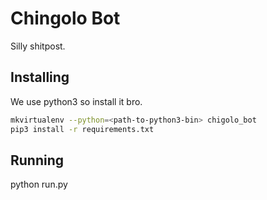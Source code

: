 Chingolo Bot
============

Silly shitpost.

## Installing

We use python3 so install it bro.

```bash
mkvirtualenv --python=<path-to-python3-bin> chigolo_bot
pip3 install -r requirements.txt
```

## Running
python run.py
